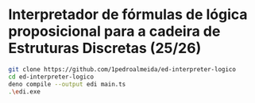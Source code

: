 # Interpretador de fórmulas de lógica proposicional para a cadeira de Estruturas Discretas (25/26)

```sh
git clone https://github.com/1pedroalmeida/ed-interpreter-logico
cd ed-interpreter-logico
deno compile --output edi main.ts
.\edi.exe
```
